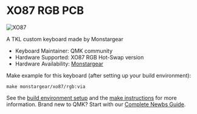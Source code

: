 # XO87 RGB PCB

![XO87](https://cdn.imweb.me/thumbnail/20201120/c90a5bdb75264.png) 

A TKL custom keyboard made by Monstargear 

* Keyboard Maintainer: QMK community
* Hardware Supported: XO87 RGB Hot-Swap version
* Hardware Availability: [Monstargear](https://monstargears.com)

Make example for this keyboard (after setting up your build environment):

    make monstargear/xo87/rgb:via

See the [build environment setup](https://docs.qmk.fm/#/getting_started_build_tools) and the [make instructions](https://docs.qmk.fm/#/getting_started_make_guide) for more information. Brand new to QMK? Start with our [Complete Newbs Guide](https://docs.qmk.fm/#/newbs).
